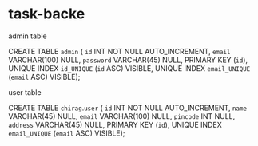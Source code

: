 # task-backe

admin table


CREATE TABLE `admin` (
  `id` INT NOT NULL AUTO_INCREMENT,
  `email` VARCHAR(100) NULL,
  `password` VARCHAR(45) NULL,
  PRIMARY KEY (`id`),
  UNIQUE INDEX `id_UNIQUE` (`id` ASC) VISIBLE,
  UNIQUE INDEX `email_UNIQUE` (`email` ASC) VISIBLE);
  
  
  
  user table
  
  CREATE TABLE `chirag`.`user` (
  `id` INT NOT NULL AUTO_INCREMENT,
  `name` VARCHAR(45) NULL,
  `email` VARCHAR(100) NULL,
  `pincode` INT NULL,
  `address` VARCHAR(45) NULL,
  PRIMARY KEY (`id`),
  UNIQUE INDEX `email_UNIQUE` (`email` ASC) VISIBLE);

